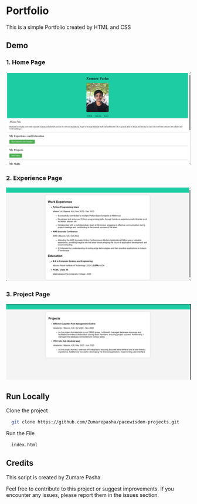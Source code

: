 
# Portfolio 

This is a simple Portfolio created by HTML and CSS


## Demo

### 1. Home Page
![Home Page](https://github.com/Zumarepasha/pacewisdom-projects/blob/master/HTML-CSS%20Project/Portfolio/homepage.PNG)

### 2. Experience Page
![Experience Page](https://github.com/Zumarepasha/pacewisdom-projects/blob/master/HTML-CSS%20Project/Portfolio/experiencePage.PNG)

### 3. Project Page
![Project Page](https://github.com/Zumarepasha/pacewisdom-projects/blob/master/HTML-CSS%20Project/Portfolio/projectPage.PNG)
## Run Locally


Clone the project

```bash
  git clone https://github.com/Zumarepasha/pacewisdom-projects.git
```

Run the File

```bash
  index.html
```


## Credits

This script is created by Zumare Pasha.

Feel free to contribute to this project or suggest improvements. If you encounter any issues, please report them in the issues section.
